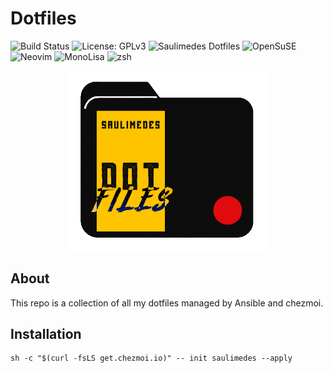 # Dotfiles

![Build Status](https://github.com/Saulimedes/dotfiles/actions/workflows/test.yml/badge.svg)
![License: GPLv3](https://img.shields.io/badge/license-GPLv3-green.svg)
![Saulimedes Dotfiles](https://img.shields.io/badge/saulimedes%20%20-dotfiles-blue?style=flat&logo=gnometerminal&logoColor=white.svg)
![OpenSuSE](https://img.shields.io/badge/distro-openSuSE-brightgreen?logo=opensuse&logoColor=white)
![Neovim](https://img.shields.io/badge/editor-neovim-teal?logo=neovim&logoColor=white)
![MonoLisa](https://img.shields.io/badge/font-MonoLisa-green)
![zsh](https://img.shields.io/badge/shell-zsh-lightgreen?logo=fish&logoColor=white)

<p align="center">
  <img src="./.github/images/dotfile_image.png" alt="Banner" style="width:320px;"/>
</p>

## About

This repo is a collection of all my dotfiles managed by Ansible and chezmoi.

## Installation

```shell
sh -c "$(curl -fsLS get.chezmoi.io)" -- init saulimedes --apply
```
